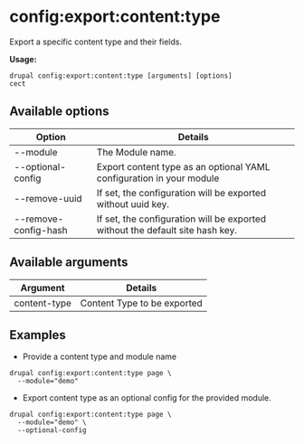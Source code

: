# config:export:content:type
Export a specific content type and their fields.

**Usage:**
```
drupal config:export:content:type [arguments] [options]
cect
```

## Available options
Option | Details
-------|-------------
--module | The Module name.
--optional-config | Export content type as an optional YAML configuration in your module
--remove-uuid | If set, the configuration will be exported without uuid key.
--remove-config-hash | If set, the configuration will be exported without the default site hash key.

## Available arguments
Argument | Details
---------|-------------
content-type | Content Type to be exported

## Examples
* Provide a content type and module name
```
drupal config:export:content:type page \
  --module="demo"
```
* Export content type as an optional config for the provided module.
```
drupal config:export:content:type page \
  --module="demo" \
  --optional-config
```
